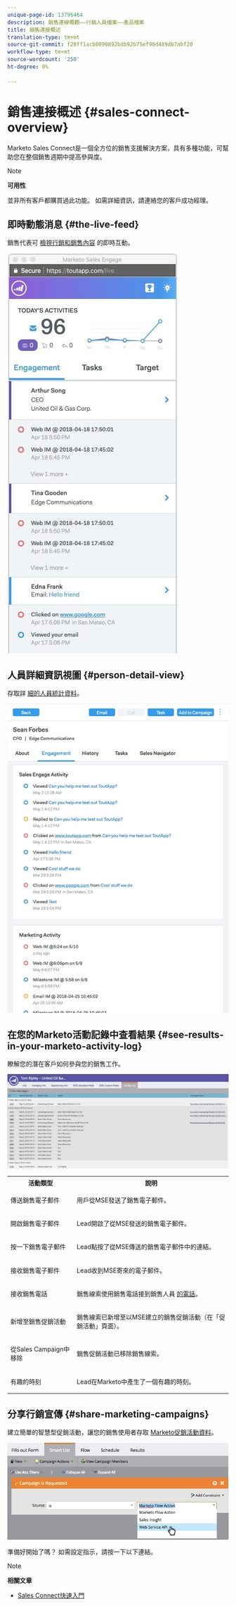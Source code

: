 ```yaml
---
unique-page-id: 13796464
description: 銷售連線概觀——行銷人員檔案——產品檔案
title: 銷售連接概述
translation-type: tm+mt
source-git-commit: f28ff1acb0090892bdb92b75ef90d489db7abf20
workflow-type: tm+mt
source-wordcount: '250'
ht-degree: 0%

---
```



# 銷售連接概述 {#sales-connect-overview}

Marketo Sales Connect是一個全方位的銷售支援解決方案，具有多種功能，可幫助您在整個銷售週期中提高參與度。

>[!NOTE]
>
>**可用性**
>
>並非所有客戶都購買過此功能。 如需詳細資訊，請連絡您的客戶成功經理。

## 即時動態消息 {#the-live-feed}

銷售代表可 [檢視行銷和銷售內容](http://docs.marketo.com/x/d4TS) 的即時互動。

![](assets/engagement.jpg)

## 人員詳細資訊視圖 {#person-detail-view}

存取詳 [細的人員統計資料](http://docs.marketo.com/x/e4TS)。

![](assets/2018-05-11-at-3.28-pm.jpg)

## 在您的Marketo活動記錄中查看結果 {#see-results-in-your-marketo-activity-log}

瞭解您的潛在客戶如何參與您的銷售工作。

![](assets/2018-05-11-at-3.30-pm.jpg)

<table> 
 <tbody> 
  <tr> 
   <th>活動類型</th> 
   <th>說明</th> 
  </tr> 
  <tr> 
   <td><p>傳送銷售電子郵件</p></td> 
   <td><p>用戶從MSE發送了銷售電子郵件。</p></td> 
  </tr> 
  <tr> 
   <td><p>開啟銷售電子郵件</p></td> 
   <td><p>Lead開啟了從MSE發送的銷售電子郵件。</p></td> 
  </tr> 
  <tr> 
   <td><p>按一下銷售電子郵件</p></td> 
   <td><p>Lead點按了從MSE傳送的銷售電子郵件中的連結。</p></td> 
  </tr> 
  <tr> 
   <td colspan="1"><p>接收銷售電子郵件</p></td> 
   <td colspan="1"><p>Lead收到MSE寄來的電子郵件。</p></td> 
  </tr> 
  <tr> 
   <td colspan="1"><p>接收銷售電話</p></td> 
   <td colspan="1"><p>銷售線索使用銷售電話接到銷售人員 <a href="http://docs.marketo.com/x/NgDb" rel="nofollow">的電話</a>。</p></td> 
  </tr> 
  <tr> 
   <td colspan="1"><p>新增至銷售促銷活動</p></td> 
   <td colspan="1"><p>銷售線索已新增至以MSE建立的銷售促銷活動（在「促銷活動」頁面）。</p></td> 
  </tr> 
  <tr> 
   <td colspan="1"><p>從Sales Campaign中移除</p></td> 
   <td colspan="1"><p>銷售促銷活動已移除銷售線索。</p></td> 
  </tr> 
  <tr> 
   <td colspan="1"><p>有趣的時刻</p></td> 
   <td colspan="1"><p>Lead在Marketo中產生了一個有趣的時刻。</p></td> 
  </tr> 
 </tbody> 
</table>

## 分享行銷宣傳 {#share-marketing-campaigns}

建立簡單的智慧型促銷活動，讓您的銷售使用者存取 [Marketo促銷活動資料](http://docs.marketo.com/x/NwDh)。

![](assets/campaign-is-requested.jpg)

準備好開始了嗎？ 如需設定指示，請按一下以下連結。

>[!NOTE]
>
>**相關文章**
>
>* [Sales Connect快速入門](http://docs.marketo.com/x/coTS)

>



